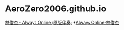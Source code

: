 # AeroZero2006.github.io
[林俊杰 - Always Online (原版伴奏)](https://wwi.lanzouy.com/is3rUy2r1rg "optional title")
*[Always Online-林俊杰](https://wwi.lanzouy.com/is3rUy2r1rg "optional title")
